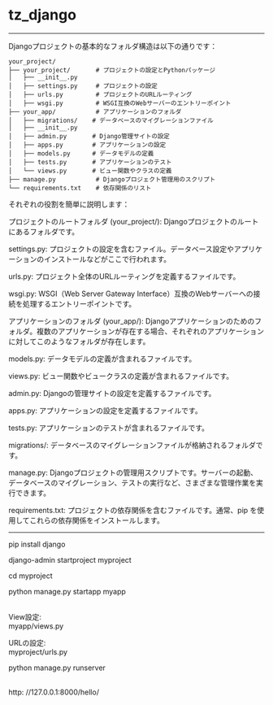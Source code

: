 # tz_django

---

Djangoプロジェクトの基本的なフォルダ構造は以下の通りです：

```
your_project/
├── your_project/       # プロジェクトの設定とPythonパッケージ
│   ├── __init__.py
│   ├── settings.py     # プロジェクトの設定
│   ├── urls.py         # プロジェクトのURLルーティング
│   ├── wsgi.py         # WSGI互換のWebサーバーのエントリーポイント
├── your_app/           # アプリケーションのフォルダ
│   ├── migrations/    # データベースのマイグレーションファイル
│   ├── __init__.py
│   ├── admin.py       # Django管理サイトの設定
│   ├── apps.py        # アプリケーションの設定
│   ├── models.py      # データモデルの定義
│   ├── tests.py       # アプリケーションのテスト
│   └── views.py       # ビュー関数やクラスの定義
├── manage.py           # Djangoプロジェクト管理用のスクリプト
└── requirements.txt    # 依存関係のリスト
```

それぞれの役割を簡単に説明します：

プロジェクトのルートフォルダ (your_project/): Djangoプロジェクトのルートにあるフォルダです。

settings.py: プロジェクトの設定を含むファイル。データベース設定やアプリケーションのインストールなどがここで行われます。

urls.py: プロジェクト全体のURLルーティングを定義するファイルです。

wsgi.py: WSGI（Web Server Gateway Interface）互換のWebサーバーへの接続を処理するエントリーポイントです。

アプリケーションのフォルダ (your_app/): Djangoアプリケーションのためのフォルダ。複数のアプリケーションが存在する場合、それぞれのアプリケーションに対してこのようなフォルダが存在します。

models.py: データモデルの定義が含まれるファイルです。

views.py: ビュー関数やビュークラスの定義が含まれるファイルです。

admin.py: Djangoの管理サイトの設定を定義するファイルです。

apps.py: アプリケーションの設定を定義するファイルです。

tests.py: アプリケーションのテストが含まれるファイルです。

migrations/: データベースのマイグレーションファイルが格納されるフォルダです。

manage.py: Djangoプロジェクトの管理用スクリプトです。サーバーの起動、データベースのマイグレーション、テストの実行など、さまざまな管理作業を実行できます。

requirements.txt: プロジェクトの依存関係を含むファイルです。通常、pip を使用してこれらの依存関係をインストールします。

---

pip install django<br/>

django-admin startproject myproject<br/>

cd myproject<br/> 

python manage.py startapp myapp<br/>   

View設定:<br/>
myapp/views.py<br/> 

URLの設定:<br/>
myproject/urls.py<br/> 

python manage.py runserver<br/>  

http: //127.0.0.1:8000/hello/<br/>
